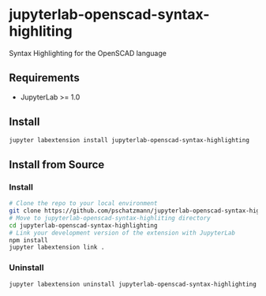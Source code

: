 # jupyterlab-openscad-syntax-highliting

Syntax Highlighting for the OpenSCAD language


## Requirements

* JupyterLab >= 1.0

## Install

```bash
jupyter labextension install jupyterlab-openscad-syntax-highlighting
```

## Install from Source

### Install

```bash
# Clone the repo to your local environment
git clone https://github.com/pschatzmann/jupyterlab-openscad-syntax-highlighting.git
# Move to jupyterlab-openscad-syntax-highliting directory
cd jupyterlab-openscad-syntax-highlighting
# Link your development version of the extension with JupyterLab
npm install
jupyter labextension link .
```

### Uninstall

```bash
jupyter labextension uninstall jupyterlab-openscad-syntax-highlighting
```

